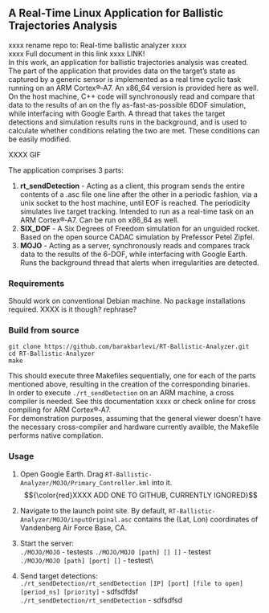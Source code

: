 ## A Real-Time Linux Application for Ballistic Trajectories Analysis
xxxx rename repo to: Real-time ballistic analyzer xxxx\
xxxx Full document in this link xxxx LINK!\
In this work, an application for ballistic trajectories analysis was created. The part of the application that provides data on the target’s state as captured by a generic sensor is implemented as a real time cyclic task running on an ARM Cortex®‑A7. An x86_64 version is provided here as well. On the host machine, C++ code will synchronously read and compare that data to the results of an on the fly as-fast-as-possible 6DOF simulation, while interfacing with Google Earth. A thread that takes the target detections and simulation results runs in the background, and is used to calculate whether conditions relating the two are met. These conditions can be easily modified.

XXXX GIF

The application comprises 3 parts:
1. **rt_sendDetection** - Acting as a client, this program sends the entire contents of a .asc file one line after the other in a periodic fashion, via a unix socket to the host machine, until EOF is reached. The periodicity simulates live target tracking. Intended to run as a real-time task on an ARM Cortex®‑A7. Can be run on x86_64 as well.
2. **SIX_DOF** - A Six Degrees of Freedom simulation for an unguided rocket. Based on the open source CADAC simulation by Prefessor Petel Zipfel.
3. **MOJO** - Acting as a server, synchronously reads and compares track data to the results of the 6-DOF, while interfacing with Google Earth. Runs the background thread that alerts when irregularities are detected.

### Requirements
Should work on conventional Debian machine. No package installations required.
XXXX is it though? rephrase? 

### Build from source
```
git clone https://github.com/barakbarlevi/RT-Ballistic-Analyzer.git
cd RT-Ballistic-Analyzer
make
```
This should execute three Makefiles sequentially, one for each of the parts mentioned above, resulting in the creation of the corresponding binaries.\
In order to execute `./rt_sendDetection` on an ARM machine, a cross compiler is needed. See this documentation xxxx or check online for cross compiling for ARM Cortex®‑A7.\
For demonstration purposes, assuming that the general viewer doesn't have the necessary cross-compiler and hardware currently availble, the Makefile performs native compilation.

### Usage
1. Open Google Earth. Drag `RT-Ballistic-Analyzer/MOJO/Primary_Controller.kml` into it. $${\color{red}XXXX ADD ONE TO GITHUB, CURRENTLY IGNORED}$$
2. Navigate to the launch point site. By default, `RT-Ballistic-Analyzer/MOJO/inputOriginal.asc` contains the (Lat, Lon) coordinates of Vandenberg Air Force Base, CA.
3. Start the server:\
`./MOJO/MOJO` - testests
`./MOJO/MOJO [path] [] []` - testest\
`./MOJO/MOJO [path] [port] []` - testest\

5. Send target detections:\
 `./rt_sendDetection/rt_sendDetection [IP] [port] [file to open] [period_ns] [priority]` - sdfsdfdsf\
 `./rt_sendDetection/rt_sendDetection` - sdfsdfsd

